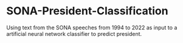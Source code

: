 # SONA-President-Classification
Using text from the SONA speeches from 1994 to 2022 as input to a artificial neural network classifier to predict president. 
